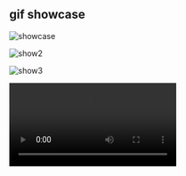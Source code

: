 ## gif showcase


![showcase](https://i.gyazo.com/f1b23971f6f299d4ae0ccea865ff2ff3.gif)

![show2](https://i.gyazo.com/54a967b86e869ccb55932dbd2ec580ad.gif)

![show3](https://i.gyazo.com/afc0ed116249e8b7ef9ea2a05736e1b5.gif)

<video loop autoplay>
    <source src="https://i.gyazo.com/afc0ed116249e8b7ef9ea2a05736e1b5.mp4">
</video>
